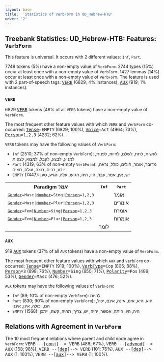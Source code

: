 ```yaml
---
layout: base
title:  'Statistics of VerbForm in UD_Hebrew-HTB'
udver: '2'
---
```


## Treebank Statistics: UD_Hebrew-HTB: Features: `VerbForm`

This feature is universal.
It occurs with 2 different values: `Inf`, `Part`.

7748 tokens (5%) have a non-empty value of `VerbForm`.
2744 types (15%) occur at least once with a non-empty value of `VerbForm`.
1427 lemmas (14%) occur at least once with a non-empty value of `VerbForm`.
The feature is used with 2 part-of-speech tags: <tt><a href="he_htb-pos-VERB.html">VERB</a></tt> (6829; 4% instances), <tt><a href="he_htb-pos-AUX.html">AUX</a></tt> (919; 1% instances).

### `VERB`

6829 <tt><a href="he_htb-pos-VERB.html">VERB</a></tt> tokens (48% of all `VERB` tokens) have a non-empty value of `VerbForm`.

The most frequent other feature values with which `VERB` and `VerbForm` co-occurred: <tt><a href="he_htb-feat-Tense.html">Tense</a></tt><tt>=EMPTY</tt> (6829; 100%), <tt><a href="he_htb-feat-Voice.html">Voice</a></tt><tt>=Act</tt> (4964; 73%), <tt><a href="he_htb-feat-Person.html">Person</a></tt><tt>=1,2,3</tt> (4232; 62%).

`VERB` tokens may have the following values of `VerbForm`:

* `Inf` (2510; 37% of non-empty `VerbForm`): לעשות, לתת, לשלם, לחיות, לפנות, למנוע, לבצע, לקבל, למצוא, לצפות
* `Part` (4319; 63% of non-empty `VerbForm`): מדובר, אומר, חולים, כולל, נראה, יודע, רבים, רוצה, עולה, רוצים
* `EMPTY` (7447): יש, אין, אמר, עבר, היו, היה, הגיעו, עלה, הגיע, טען

<table>
  <tr><th>Paradigm <i>אמר</i></th><th><tt>Inf</tt></th><th><tt>Part</tt></th></tr>
  <tr><td><tt><tt><a href="he_htb-feat-Gender.html">Gender</a></tt><tt>=Masc</tt>|<tt><a href="he_htb-feat-Number.html">Number</a></tt><tt>=Sing</tt>|<tt><a href="he_htb-feat-Person.html">Person</a></tt><tt>=1,2,3</tt></tt></td><td></td><td>אומר</td></tr>
  <tr><td><tt><tt><a href="he_htb-feat-Gender.html">Gender</a></tt><tt>=Masc</tt>|<tt><a href="he_htb-feat-Number.html">Number</a></tt><tt>=Plur</tt>|<tt><a href="he_htb-feat-Person.html">Person</a></tt><tt>=1,2,3</tt></tt></td><td></td><td>אומרים</td></tr>
  <tr><td><tt><tt><a href="he_htb-feat-Gender.html">Gender</a></tt><tt>=Fem</tt>|<tt><a href="he_htb-feat-Number.html">Number</a></tt><tt>=Sing</tt>|<tt><a href="he_htb-feat-Person.html">Person</a></tt><tt>=1,2,3</tt></tt></td><td></td><td>אומרת</td></tr>
  <tr><td><tt><tt><a href="he_htb-feat-Gender.html">Gender</a></tt><tt>=Fem</tt>|<tt><a href="he_htb-feat-Number.html">Number</a></tt><tt>=Plur</tt>|<tt><a href="he_htb-feat-Person.html">Person</a></tt><tt>=1,2,3</tt></tt></td><td></td><td>אומרות</td></tr>
  <tr><td><tt></tt></td><td>לומר</td><td></td></tr>
</table>

### `AUX`

919 <tt><a href="he_htb-pos-AUX.html">AUX</a></tt> tokens (37% of all `AUX` tokens) have a non-empty value of `VerbForm`.

The most frequent other feature values with which `AUX` and `VerbForm` co-occurred: <tt><a href="he_htb-feat-Tense.html">Tense</a></tt><tt>=EMPTY</tt> (919; 100%), <tt><a href="he_htb-feat-VerbType.html">VerbType</a></tt><tt>=Cop</tt> (805; 88%), <tt><a href="he_htb-feat-Person.html">Person</a></tt><tt>=3</tt> (698; 76%), <tt><a href="he_htb-feat-Number.html">Number</a></tt><tt>=Sing</tt> (650; 71%), <tt><a href="he_htb-feat-Polarity.html">Polarity</a></tt><tt>=Pos</tt> (489; 53%), <tt><a href="he_htb-feat-Gender.html">Gender</a></tt><tt>=Masc</tt> (476; 52%).

`AUX` tokens may have the following values of `VerbForm`:

* `Inf` (89; 10% of non-empty `VerbForm`): להיות
* `Part` (830; 90% of non-empty `VerbForm`): הוא, היא, אינו, אינה, אינם, יכול, הם, יכולה, אינן, איננו
* `EMPTY` (1568): היה, היו, היתה, אפשר, יהיה, יש, צריך, תהיה, קשה, ייתכן

## Relations with Agreement in `VerbForm`

The 10 most frequent relations where parent and child node agree in `VerbForm`:
<tt>VERB --[<tt><a href="he_htb-dep-conj.html">conj</a></tt>]--> VERB</tt> (486; 67%),
<tt>VERB --[<tt><a href="he_htb-dep-advmod.html">advmod</a></tt>]--> AUX</tt> (168; 98%),
<tt>VERB --[<tt><a href="he_htb-dep-dep.html">dep</a></tt>]--> VERB</tt> (101; 76%),
<tt>AUX --[<tt><a href="he_htb-dep-dep.html">dep</a></tt>]--> AUX</tt> (1; 100%),
<tt>VERB --[<tt><a href="he_htb-dep-aux.html">aux</a></tt>]--> VERB</tt> (1; 100%).

